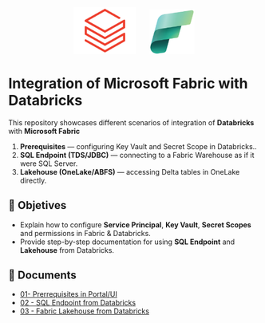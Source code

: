 
<p align="center">
  <img src="assets/img/dbx.png" alt="Databricks" width="125"/>
  &nbsp;&nbsp;&nbsp;&nbsp;&nbsp;
  <img src="assets/img/fabric.png" alt="Microsoft Fabric" width="90"/>
</p>

# Integration of Microsoft Fabric with Databricks

This repository showcases different scenarios of integration of **Databricks** with **Microsoft Fabric**


1. **Prerequisites** — configuring Key Vault and Secret Scope in Databricks.. 
2. **SQL Endpoint (TDS/JDBC)** — connecting to a Fabric Warehouse as if it were SQL Server. 
3. **Lakehouse (OneLake/ABFS)** — accessing Delta tables in OneLake directly.


## 🎯 Objetives

- Explain how to configure **Service Principal**, **Key Vault**, **Secret Scopes** and permissions in Fabric & Databricks.  
- Provide step-by-step documentation for using **SQL Endpoint** and **Lakehouse** from Databricks.  
 

## 📂 Documents

- [01-  Prerrequisites in Portal/UI](docs/00-prerequisitos.md)  
- [02 - SQL Endpoint from Databricks](docs/01-sql-endpoint.md)  
- [03 - Fabric Lakehouse from Databricks](docs/02-databricks-to-fabric-lakehouse.md)  
